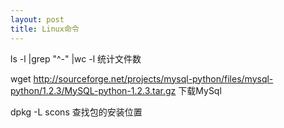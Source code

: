 ```yaml
---
layout: post
title: Linux命令
---
```


ls -l |grep "^-" |wc -l
统计文件数

wget http://sourceforge.net/projects/mysql-python/files/mysql-python/1.2.3/MySQL-python-1.2.3.tar.gz
下载MySql

dpkg -L  scons
查找包的安装位置
